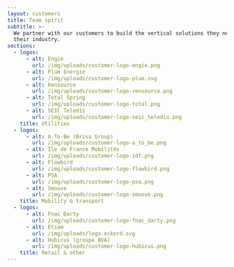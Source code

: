 ```yaml
---
layout: customers
title: Team spirit
subtitle: >-
  We partner with our customers to build the vertical solutions they need for
  their industry.
sections:
  - logos:
      - alt: Engie
        url: /img/uploads/customer-logo-engie.png
      - alt: Plüm Energie
        url: /img/uploads/customer-logo-plum.svg
      - alt: Rensource
        url: /img/uploads/customer-logo-rensource.png
      - alt: Total Spring
        url: /img/uploads/customer-logo-total.png
      - alt: SEIC Teledis
        url: /img/uploads/customer-logo-seic_teledis.png
    title: Utilities
  - logos:
      - alt: A-To-Be (Brisa Group)
        url: /img/uploads/customer-logo-a_to_be.png
      - alt: Ile de France Mobilités
        url: /img/uploads/customer-logo-idf.png
      - alt: Flowbird
        url: /img/uploads/customer-logo-flowbird.png
      - alt: PSA
        url: /img/uploads/customer-logo-psa.png
      - alt: Smoove
        url: /img/uploads/customer-logo-smoove.png
    title: Mobility & transport
  - logos:
      - alt: Fnac Darty
        url: /img/uploads/customer-logo-fnac_darty.png
      - alt: Etiam
        url: /img/uploads/logo-eckerd.svg
      - alt: Hubicus (groupe BVA)
        url: /img/uploads/customer-logo-hubicus.png
    title: Retail & other
---
```

